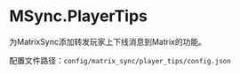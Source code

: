# MSync.PlayerTips

为MatrixSync添加转发玩家上下线消息到Matrix的功能。

配置文件路径：`config/matrix_sync/player_tips/config.json`